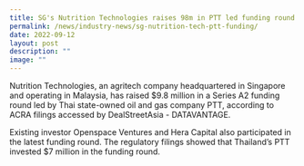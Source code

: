 ```yaml
---
title: SG's Nutrition Technologies raises 98m in PTT led funding round
permalink: /news/industry-news/sg-nutrition-tech-ptt-funding/
date: 2022-09-12
layout: post
description: ""
image: ""
---
```

Nutrition Technologies, an agritech company headquartered in Singapore and operating in Malaysia, has raised $9.8 million in a Series A2 funding round led by Thai state-owned oil and gas company PTT, according to ACRA filings accessed by DealStreetAsia - DATAVANTAGE.

Existing investor Openspace Ventures and Hera Capital also participated in the latest funding round. The regulatory filings showed that Thailand’s PTT invested $7 million in the funding round.